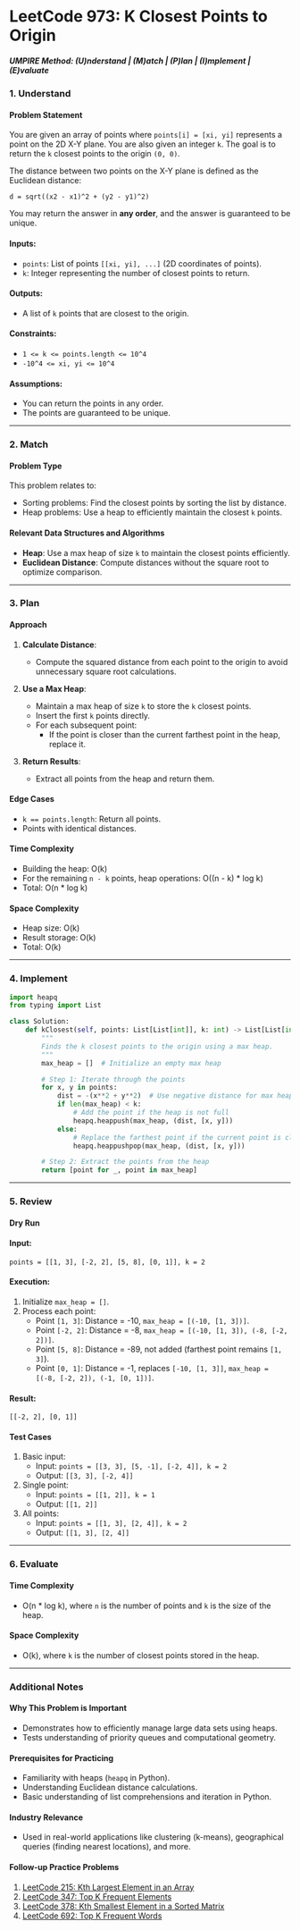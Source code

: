 # LeetCode 973: K Closest Points to Origin

##### UMPIRE Method: (U)nderstand | (M)atch | (P)lan | (I)mplement | (E)valuate
### 1. Understand

#### Problem Statement
You are given an array of points where `points[i] = [xi, yi]` represents a point on the 2D X-Y plane. You are also given an integer `k`. The goal is to return the `k` closest points to the origin `(0, 0)`.

The distance between two points on the X-Y plane is defined as the Euclidean distance:
```
d = sqrt((x2 - x1)^2 + (y2 - y1)^2)
```

You may return the answer in **any order**, and the answer is guaranteed to be unique.

#### Inputs:
- `points`: List of points `[[xi, yi], ...]` (2D coordinates of points).
- `k`: Integer representing the number of closest points to return.

#### Outputs:
- A list of `k` points that are closest to the origin.

#### Constraints:
- `1 <= k <= points.length <= 10^4`
- `-10^4 <= xi, yi <= 10^4`

#### Assumptions:
- You can return the points in any order.
- The points are guaranteed to be unique.

---

### 2. Match

#### Problem Type
This problem relates to:
- Sorting problems: Find the closest points by sorting the list by distance.
- Heap problems: Use a heap to efficiently maintain the closest `k` points.

#### Relevant Data Structures and Algorithms
- **Heap**: Use a max heap of size `k` to maintain the closest points efficiently.
- **Euclidean Distance**: Compute distances without the square root to optimize comparison.

---

### 3. Plan

#### Approach
1. **Calculate Distance**:
   - Compute the squared distance from each point to the origin to avoid unnecessary square root calculations.
   
2. **Use a Max Heap**:
   - Maintain a max heap of size `k` to store the `k` closest points.
   - Insert the first `k` points directly.
   - For each subsequent point:
     - If the point is closer than the current farthest point in the heap, replace it.
   
3. **Return Results**:
   - Extract all points from the heap and return them.

#### Edge Cases
- `k == points.length`: Return all points.
- Points with identical distances.

#### Time Complexity
- Building the heap: O(k)
- For the remaining `n - k` points, heap operations: O((n - k) * log k)
- Total: O(n * log k)

#### Space Complexity
- Heap size: O(k)
- Result storage: O(k)
- Total: O(k)

---

### 4. Implement

```python
import heapq
from typing import List

class Solution:
    def kClosest(self, points: List[List[int]], k: int) -> List[List[int]]:
        """
        Finds the k closest points to the origin using a max heap.
        """
        max_heap = []  # Initialize an empty max heap

        # Step 1: Iterate through the points
        for x, y in points:
            dist = -(x**2 + y**2)  # Use negative distance for max heap
            if len(max_heap) < k:
                # Add the point if the heap is not full
                heapq.heappush(max_heap, (dist, [x, y]))
            else:
                # Replace the farthest point if the current point is closer
                heapq.heappushpop(max_heap, (dist, [x, y]))

        # Step 2: Extract the points from the heap
        return [point for _, point in max_heap]
```

---

### 5. Review

#### Dry Run
#### Input:
```plaintext
points = [[1, 3], [-2, 2], [5, 8], [0, 1]], k = 2
```

#### Execution:
1. Initialize `max_heap = []`.
2. Process each point:
   - Point `[1, 3]`: Distance = -10, `max_heap = [(-10, [1, 3])]`.
   - Point `[-2, 2]`: Distance = -8, `max_heap = [(-10, [1, 3]), (-8, [-2, 2])]`.
   - Point `[5, 8]`: Distance = -89, not added (farthest point remains `[1, 3]`).
   - Point `[0, 1]`: Distance = -1, replaces `[-10, [1, 3]]`, `max_heap = [(-8, [-2, 2]), (-1, [0, 1])]`.

#### Result:
```plaintext
[[-2, 2], [0, 1]]
```

#### Test Cases
1. Basic input:
   - Input: `points = [[3, 3], [5, -1], [-2, 4]], k = 2`
   - Output: `[[3, 3], [-2, 4]]`
2. Single point:
   - Input: `points = [[1, 2]], k = 1`
   - Output: `[[1, 2]]`
3. All points:
   - Input: `points = [[1, 3], [2, 4]], k = 2`
   - Output: `[[1, 3], [2, 4]]`

---

### 6. Evaluate

#### Time Complexity
- O(n * log k), where `n` is the number of points and `k` is the size of the heap.

#### Space Complexity
- O(k), where `k` is the number of closest points stored in the heap.

---

### Additional Notes

#### Why This Problem is Important
- Demonstrates how to efficiently manage large data sets using heaps.
- Tests understanding of priority queues and computational geometry.

#### Prerequisites for Practicing
- Familiarity with heaps (`heapq` in Python).
- Understanding Euclidean distance calculations.
- Basic understanding of list comprehensions and iteration in Python.

#### Industry Relevance
- Used in real-world applications like clustering (k-means), geographical queries (finding nearest locations), and more.

#### Follow-up Practice Problems
1. [LeetCode 215: Kth Largest Element in an Array](https://leetcode.com/problems/kth-largest-element-in-an-array/)
2. [LeetCode 347: Top K Frequent Elements](https://leetcode.com/problems/top-k-frequent-elements/)
3. [LeetCode 378: Kth Smallest Element in a Sorted Matrix](https://leetcode.com/problems/kth-smallest-element-in-a-sorted-matrix/)
4. [LeetCode 692: Top K Frequent Words](https://leetcode.com/problems/top-k-frequent-words/)
